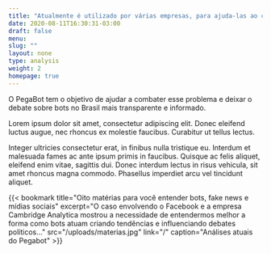 ```yaml
---
title: "Atualmente é utilizado por várias empresas, para ajuda-las ao combate da  desinformação digital e a conscientização midiática"
date: 2020-08-11T16:30:31-03:00
draft: false
menu:
slug: ""
layout: none
type: analysis
weight: 2
homepage: true
---
```

O PegaBot tem o objetivo de ajudar a combater esse problema e deixar o debate sobre bots no Brasil mais transparente e informado.

Lorem ipsum dolor sit amet, consectetur adipiscing elit. Donec eleifend luctus augue, nec rhoncus ex molestie faucibus. Curabitur ut tellus lectus.

Integer ultricies consectetur erat, in finibus nulla tristique eu. Interdum et malesuada fames ac ante ipsum primis in faucibus. Quisque ac felis aliquet, eleifend enim vitae, sagittis dui. Donec interdum lectus in risus vehicula, sit amet rhoncus magna commodo. Phasellus imperdiet arcu vel tincidunt aliquet.

{{< bookmark title="Oito matérias para você entender bots, fake news e mídias sociais" excerpt="O caso envolvendo o Facebook e a empresa Cambridge Analytica mostrou a necessidade de entendermos melhor a forma como bots atuam criando tendências e influenciando debates políticos…" src="/uploads/materias.jpg" link="/" caption="Análises atuais do Pegabot" >}}
